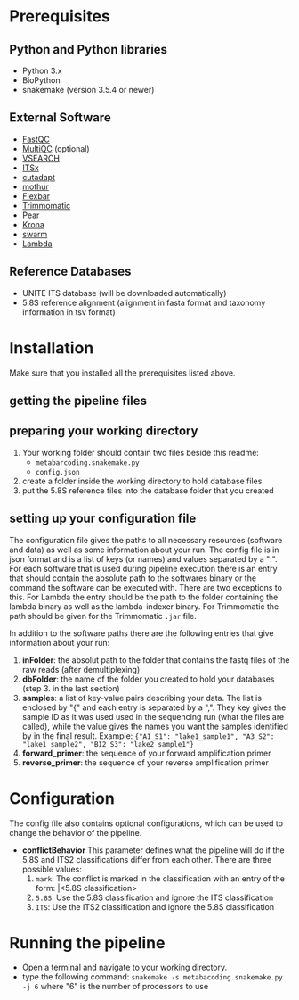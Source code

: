 # Prerequisites

## Python and Python libraries

* Python 3.x
* BioPython
* snakemake (version 3.5.4 or newer)

## External Software

* [FastQC](http://www.bioinformatics.babraham.ac.uk/projects/fastqc/)
* [MultiQC](http://multiqc.info/) (optional)
* [VSEARCH](https://github.com/torognes/vsearch)
* [ITSx](http://microbiology.se/software/itsx/)
* [cutadapt](https://github.com/marcelm/cutadapt)
* [mothur](http://mothur.org/)
* [Flexbar](https://github.com/seqan/flexbar)
* [Trimmomatic](http://www.usadellab.org/cms/?page=trimmomatic)
* [Pear](http://sco.h-its.org/exelixis/web/software/pear/)
* [Krona](https://github.com/marbl/Krona/wiki/KronaTools)
* [swarm](https://github.com/torognes/swarm)
* [Lambda](http://seqan.github.io/lambda/)

## Reference Databases

* UNITE ITS database (will be downloaded automatically)
* 5.8S reference alignment (alignment in fasta format and taxonomy information in tsv format)

# Installation
Make sure that you installed all the prerequisites listed above.

## getting the pipeline files

## preparing your working directory

1. Your working folder should contain two files beside this readme:
    * `metabarcoding.snakemake.py`
    * `config.json`
2. create a folder inside the working directory to hold database files
3. put the 5.8S reference files into the database folder that you created

## setting up your configuration file

The configuration file gives the paths to all necessary resources (software and data) as well as some information about your run.
The config file is in json format and is a list of keys (or names) and values separated by a ":".
For each software that is used during pipeline execution there is an entry that should contain the absolute path to the softwares binary or the command the software can be executed with. There are two exceptions to this. For Lambda the entry should be the path to the folder containing the lambda binary as well as the lambda-indexer binary. For Trimmomatic the path should be given for the Trimmomatic `.jar` file.

In addition to the software paths there are the following entries that give information about your run:

1. **inFolder**: the absolut path to the folder that contains the fastq files of the raw reads (after demultiplexing)
2. **dbFolder**: the name of the folder you created to hold your databases (step 3. in the last section)
3. **samples**: a list of key-value pairs describing your data. The list is enclosed by "{" and each entry is separated by a ",". They key gives the sample ID as it was used used in the sequencing run (what the files are called), while the value gives the names you want the samples identified by in the final result. Example: `{"A1_S1": "lake1_sample1", "A3_S2": "lake1_sample2", "B12_S3": "lake2_sample1"}`
4. **forward_primer**: the sequence of your forward amplification primer
5. **reverse_primer**: the sequence of your reverse amplification primer

# Configuration

The config file also contains optional configurations, which can be used to change the behavior of the pipeline.

* **conflictBehavior** This parameter defines what the pipeline will do if the 5.8S and ITS2 classifications differ from each other. There are three possible values:
  1. `mark`: The conflict is marked in the classification with an entry of the form: <ITS classification>|<5.8S classification>
  2. `5.8S`: Use the 5.8S classification and ignore the ITS classification
  3. `ITS`: Use the ITS2 classification and ignore the 5.8S classification

# Running the pipeline

* Open a terminal and navigate to your working directory.
* type the following command: `snakemake -s metabacoding.snakemake.py -j 6` where "6" is the number of processors to use
